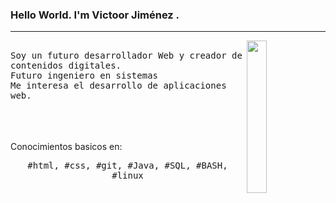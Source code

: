 ### Hello World. I'm Victoor Jiménez .
---
<p>
  <img src="https://www.icegif.com/wp-content/uploads/2022/01/icegif-675.gif" align="right" width="25%"/>
  <samp>
    <br>Soy un futuro desarrollador Web y creador de contenidos digitales.
    <br>Futuro ingeniero en sistemas
    <br>Me interesa el desarrollo de aplicaciones web.
     <p><github.com/Victor239A</p>
    </samp>
   <br>
  <br>
    <br> Conocimientos basicos en:
  <p align="center">
    <samp>
#html, #css, #git, #Java, #SQL, #BASH, #linux
     </samp>
    <br>
  </p>
  
</p>
